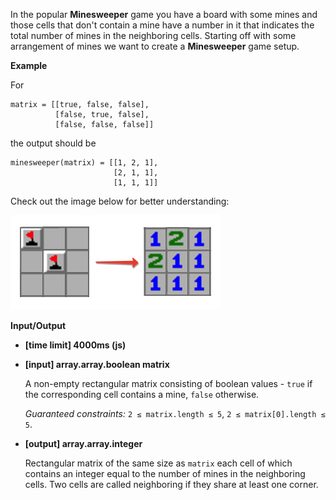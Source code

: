 ﻿In the popular **Minesweeper** game you have a board with some mines and those cells that don't contain a mine have a number in it that indicates the total number of mines in the neighboring cells. Starting off with some arrangement of mines we want to create a **Minesweeper** game setup.

**Example**

For

```
matrix = [[true, false, false],
          [false, true, false],
          [false, false, false]]

```

the output should be

```
minesweeper(matrix) = [[1, 2, 1],
                       [2, 1, 1],
                       [1, 1, 1]]       

```

Check out the image below for better understanding:

![](images/example.png)

**Input/Output**

*   **[time limit] 4000ms (js)**

*   **[input] array.array.boolean matrix**

    A non-empty rectangular matrix consisting of boolean values - `true` if the corresponding cell contains a mine, `false` otherwise.

    _Guaranteed constraints:_
    `2 ≤ matrix.length ≤ 5`,
    `2 ≤ matrix[0].length ≤ 5`.

*   **[output] array.array.integer**

    Rectangular matrix of the same size as `matrix` each cell of which contains an integer equal to the number of mines in the neighboring cells. Two cells are called neighboring if they share at least one corner.